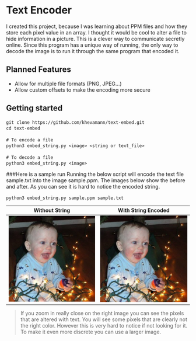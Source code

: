 # Text Encoder
I created this project, because I was learning about PPM files and how they store each pixel value in an array. I thought it would be cool to alter a file to hide information in a picture. This is a clever way to communicate secretly online. Since this program has a unique way of running, the only way to decode the image is to run it through the same program that encoded it.

## Planned Features

- Allow for multiple file formats (PNG, JPEG...)
- Allow custom offsets to make the encoding more secure

## Getting started
```shell script
git clone https://github.com/khevamann/text-embed.git
cd text-embed

# To encode a file
python3 embed_string.py <image> <string or text_file>

# To decode a file
python3 embed_string.py <image>
```

###Here is a sample run
Running the below script will encode the text file sample.txt into the image sample.ppm. The images below show the before and after. As you can see it is hard to notice the encoded string. 

```shell script
python3 embed_string.py sample.ppm sample.txt
```

Without String             |  With String Encoded
:-------------------------:|:-------------------------:
![Input Image](docs/sample.jpg) |  ![Output Image](docs/output.jpg)

> If you zoom in really close on the right image you can see the pixels that are altered with text. You will see some pixels that are clearly not the right color. However this is very hard to notice if not looking for it. To make it even more discrete you can use a larger image.



